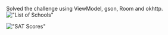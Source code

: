 

Solved the challenge using ViewModel, gson, Room and okhttp.
!["List of Schools"](https://gitlab.com/coding-challenges5900613/androidlead-virtusajpmc/-/blob/main/S20240323ShuchiSinhaNYCSchools/Screen1.png) 

!["SAT Scores"](https://gitlab.com/coding-challenges5900613/androidlead-virtusajpmc/-/blob/main/S20240323ShuchiSinhaNYCSchools/Screen2.png)



